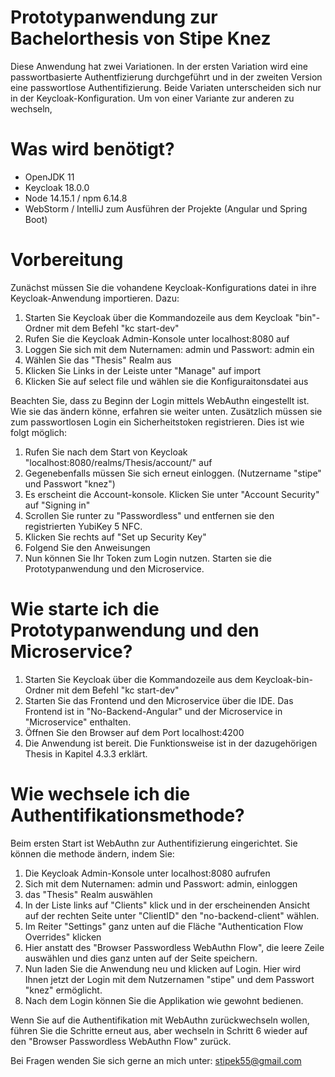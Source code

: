 # Prototypanwendung zur Bachelorthesis von Stipe Knez

Diese Anwendung hat zwei Variationen. In der ersten Variation wird eine passwortbasierte Authentfizierung durchgeführt und in der zweiten Version eine passwortlose Authentifizierung. Beide Variaten unterscheiden sich nur in der Keycloak-Konfiguration. Um von einer Variante zur anderen zu wechseln,

# Was wird benötigt?
- OpenJDK 11
- Keycloak 18.0.0
- Node 14.15.1 / npm 6.14.8 
- WebStorm / IntelliJ zum Ausführen der Projekte (Angular und Spring Boot)

# Vorbereitung
Zunächst müssen Sie die vohandene Keycloak-Konfigurations datei in ihre Keycloak-Anwendung importieren. Dazu:
1. Starten Sie Keycloak über die Kommandozeile aus dem Keycloak "bin"-Ordner mit dem Befehl "kc start-dev"
2. Rufen Sie die Keycloak Admin-Konsole unter localhost:8080 auf
3. Loggen Sie sich mit dem Nuternamen: admin und Passwort: admin ein
4. Wählen Sie das "Thesis" Realm aus
5. Klicken Sie Links in der Leiste unter "Manage" auf import
6. Klicken Sie auf select file und wählen sie die Konfiguraitonsdatei aus

Beachten Sie, dass zu Beginn der Login mittels WebAuthn eingestellt ist. Wie sie das ändern könne, erfahren sie weiter unten.
Zusätzlich müssen sie zum passwortlosen Login ein Sicherheitstoken registrieren. Dies ist wie folgt möglich:

1. Rufen Sie nach dem Start von Keycloak "localhost:8080/realms/Thesis/account/" auf
2. Gegenebenfalls müssen Sie sich erneut einloggen. (Nutzername "stipe" und Passwort "knez")
3. Es erscheint die Account-konsole. Klicken Sie unter "Account Security" auf "Signing in"
4. Scrollen Sie runter zu "Passwordless" und entfernen sie den registrierten YubiKey 5 NFC.
5. Klicken Sie rechts auf "Set up Security Key"
6. Folgend Sie den Anweisungen
7. Nun können Sie Ihr Token zum Login nutzen. Starten sie die Prototypanwendung und den Microservice.

# Wie starte ich die Prototypanwendung und den Microservice?

1. Starten Sie Keycloak über die Kommandozeile aus dem Keycloak-bin-Ordner mit dem Befehl "kc start-dev"
2. Starten Sie das Frontend und den Microservice über die IDE. Das Frontend ist in "No-Backend-Angular" und der Microservice in "Microservice"
 enthalten.
3. Öffnen Sie den Browser auf dem Port localhost:4200
4. Die Anwendung ist bereit. Die Funktionsweise ist in der dazugehörigen Thesis in Kapitel 4.3.3 erklärt.

# Wie wechsele ich die Authentifikationsmethode?

Beim ersten Start ist WebAuthn zur Authentifizierung eingerichtet. Sie können die methode ändern, indem Sie:

1. Die Keycloak Admin-Konsole unter localhost:8080 aufrufen
2. Sich mit dem Nuternamen: admin und Passwort: admin, einloggen
3. das "Thesis" Realm auswählen
4. In der Liste links auf "Clients" klick und in der erscheinenden Ansicht auf der rechten Seite unter "ClientID" den "no-backend-client" wählen.
5. Im Reiter "Settings" ganz unten auf die Fläche "Authentication Flow Overrides" klicken
6. Hier anstatt des "Browser Passwordless WebAuthn Flow", die leere Zeile auswählen und dies ganz unten auf der Seite speichern.
7. Nun laden Sie die Anwendung neu und klicken auf Login. Hier wird Ihnen jetzt der Login mit dem Nutzernamen "stipe" und dem Passwort "knez" ermöglicht.
8. Nach dem Login können Sie die Applikation wie gewohnt bedienen.

Wenn Sie auf die Authentifikation mit WebAuthn zurückwechseln wollen, führen Sie die Schritte erneut aus, aber wechseln in Schritt 6 wieder auf den "Browser Passwordless WebAuthn Flow" zurück.

Bei Fragen wenden Sie sich gerne an mich unter: stipek55@gmail.com

